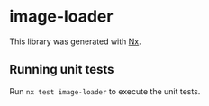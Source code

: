 # image-loader

This library was generated with [Nx](https://nx.dev).

## Running unit tests

Run `nx test image-loader` to execute the unit tests.
